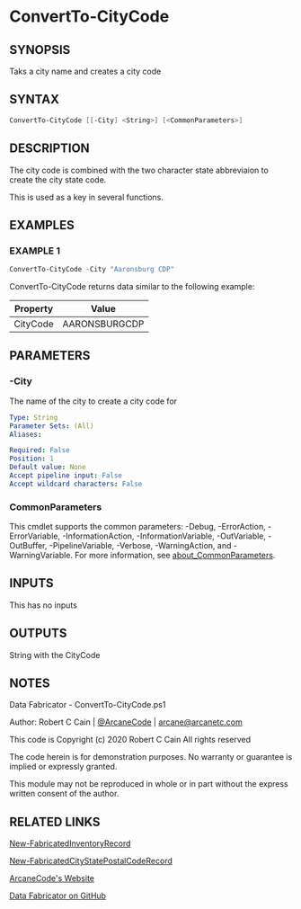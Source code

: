 # ConvertTo-CityCode

## SYNOPSIS

Taks a city name and creates a city code

## SYNTAX

```powershell
ConvertTo-CityCode [[-City] <String>] [<CommonParameters>]
```

## DESCRIPTION

The city code is combined with the two character state abbreviaion to create the city state code.

This is used as a key in several functions.

## EXAMPLES

### EXAMPLE 1

```powershell
ConvertTo-CityCode -City "Aaronsburg CDP"
```

ConvertTo-CityCode returns data similar to the following example:


Property | Value
| ----- | ------ |
CityCode | AARONSBURGCDP

## PARAMETERS

### -City

The name of the city to create a city code for

```yaml
Type: String
Parameter Sets: (All)
Aliases:

Required: False
Position: 1
Default value: None
Accept pipeline input: False
Accept wildcard characters: False
```

### CommonParameters

This cmdlet supports the common parameters: -Debug, -ErrorAction, -ErrorVariable, -InformationAction, -InformationVariable, -OutVariable, -OutBuffer, -PipelineVariable, -Verbose, -WarningAction, and -WarningVariable. For more information, see [about_CommonParameters](http://go.microsoft.com/fwlink/?LinkID=113216).

## INPUTS

This has no inputs

## OUTPUTS

String with the CityCode

## NOTES

Data Fabricator - ConvertTo-CityCode.ps1

Author: Robert C Cain | [@ArcaneCode](https://twitter.com/arcanecode) | arcane@arcanetc.com

This code is Copyright (c) 2020 Robert C Cain All rights reserved

The code herein is for demonstration purposes.
No warranty or guarantee is implied or expressly granted.

This module may not be reproduced in whole or in part without
the express written consent of the author.

## RELATED LINKS

[New-FabricatedInventoryRecord](https://github.com/arcanecode/DataFabricator/blob/master/Documentation/New-FabricatedInventoryRecord.md)

[New-FabricatedCityStatePostalCodeRecord](https://github.com/arcanecode/DataFabricator/blob/master/Documentation/New-FabricatedCityStatePostalCodeRecord.md)

[ArcaneCode's Website](http://arcanecode.me)

[Data Fabricator on GitHub](http://datafabricator.com)
